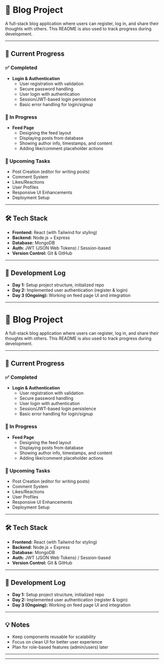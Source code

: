 # 📝 Blog Project

A full-stack blog application where users can register, log in, and share their thoughts with others. This README is also used to track progress during development.

---

## 🚀 Current Progress

### ✅ Completed
- **Login & Authentication**
  - User registration with validation
  - Secure password handling
  - User login with authentication
  - Session/JWT-based login persistence
  - Basic error handling for login/signup

### 🔨 In Progress
- **Feed Page**
  - Designing the feed layout
  - Displaying posts from database
  - Showing author info, timestamps, and content
  - Adding like/comment placeholder actions

### 📌 Upcoming Tasks
- Post Creation (editor for writing posts)
- Comment System
- Likes/Reactions
- User Profiles
- Responsive UI Enhancements
- Deployment Setup

---

## 🛠️ Tech Stack
- **Frontend:** React (with Tailwind for styling)
- **Backend:** Node.js + Express
- **Database:** MongoDB
- **Auth:** JWT (JSON Web Tokens) / Session-based
- **Version Control:** Git & GitHub

---

## 📅 Development Log
- **Day 1:** Setup project structure, initialized repo
- **Day 2:** Implemented user authentication (register & login)
- **Day 3 (Ongoing):** Working on feed page UI and integration

---

# 📝 Blog Project

A full-stack blog application where users can register, log in, and share their thoughts with others. This README is also used to track progress during development.

---

## 🚀 Current Progress

### ✅ Completed
- **Login & Authentication**
  - User registration with validation
  - Secure password handling
  - User login with authentication
  - Session/JWT-based login persistence
  - Basic error handling for login/signup

### 🔨 In Progress
- **Feed Page**
  - Designing the feed layout
  - Displaying posts from database
  - Showing author info, timestamps, and content
  - Adding like/comment placeholder actions

### 📌 Upcoming Tasks
- Post Creation (editor for writing posts)
- Comment System
- Likes/Reactions
- User Profiles
- Responsive UI Enhancements
- Deployment Setup

---

## 🛠️ Tech Stack
- **Frontend:** React (with Tailwind for styling)
- **Backend:** Node.js + Express
- **Database:** MongoDB
- **Auth:** JWT (JSON Web Tokens) / Session-based
- **Version Control:** Git & GitHub

---

## 📅 Development Log
- **Day 1:** Setup project structure, initialized repo
- **Day 2:** Implemented user authentication (register & login)
- **Day 3 (Ongoing):** Working on feed page UI and integration

---

## 💡 Notes
- Keep components reusable for scalability
- Focus on clean UI for better user experience
- Plan for role-based features (admin/users) later

---


---
